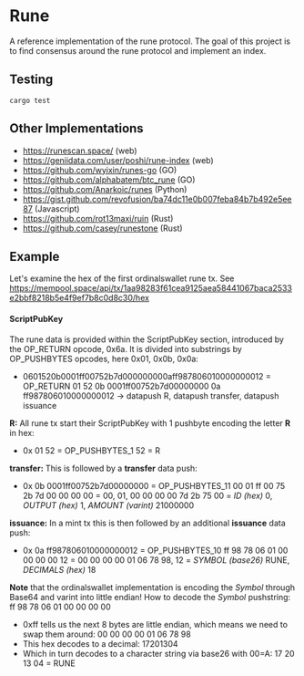 # Rune

A reference implementation of the rune protocol. The goal of this project is to find consensus around the rune protocol and implement an index.

## Testing

```
cargo test
```

## Other Implementations

- https://runescan.space/ (web)
- https://geniidata.com/user/poshi/rune-index (web)
-  https://github.com/wyixin/runes-go (GO)
- https://github.com/alphabatem/btc_rune (GO)
- https://github.com/Anarkoic/runes (Python)
- https://gist.github.com/revofusion/ba74dc11e0b007feba84b7b492e5ee87 (Javascript)
- https://github.com/rot13maxi/ruin (Rust)
- https://github.com/casey/runestone (Rust)

## Example

Let's examine the hex of the first ordinalswallet rune tx. See https://mempool.space/api/tx/1aa98283f61cea9125aea58441067baca2533e2bbf8218b5e4f9ef7b8c0d8c30/hex

#### ScriptPubKey
The rune data is provided within the ScriptPubKey section, introduced by the OP_RETURN opcode, 0x6a. It is divided into substrings by OP_PUSHBYTES opcodes, here 0x01, 0x0b, 0x0a:
- 0601520b0001ff00752b7d000000000aff987806010000000012
= OP_RETURN 01 52 0b 0001ff00752b7d00000000 0a ff987806010000000012
-> datapush R, datapush transfer, datapush issuance

**R:** All rune tx start their ScriptPubKey with 1 pushbyte encoding the letter **R** in hex:
- 0x 01 52
= OP_PUSHBYTES_1 52
= R

**transfer:** This is followed by a **transfer** data push:
- 0x 0b 0001ff00752b7d00000000
= OP_PUSHBYTES_11 00 01 ff 00 75 2b 7d 00 00 00 00
= 00, 01, 00 00 00 00 7d 2b 75 00
= _ID (hex)_ 0, _OUTPUT (hex)_ 1, _AMOUNT (varint)_ 21000000

**issuance:** In a mint tx this is then followed by an additional **issuance** data push:
- 0x 0a ff987806010000000012
= OP_PUSHBYTES_10 ff 98 78 06 01 00 00 00 00 12
= 00 00 00 00 01 06 78 98, 12
= _SYMBOL (base26)_ RUNE, _DECIMALS (hex)_ 18

**Note** that the ordinalswallet implementation is encoding the _Symbol_ through Base64 and varint into little endian!
How to decode the _Symbol_ pushstring: ff 98 78 06 01 00 00 00 00
- 0xff tells us the next 8 bytes are little endian, which means we need to swap them around:
00 00 00 00 01 06 78 98
- This hex decodes to a decimal:
17201304
- Which in turn decodes to a character string via base26 with 00=A:
17 20 13 04
= RUNE
